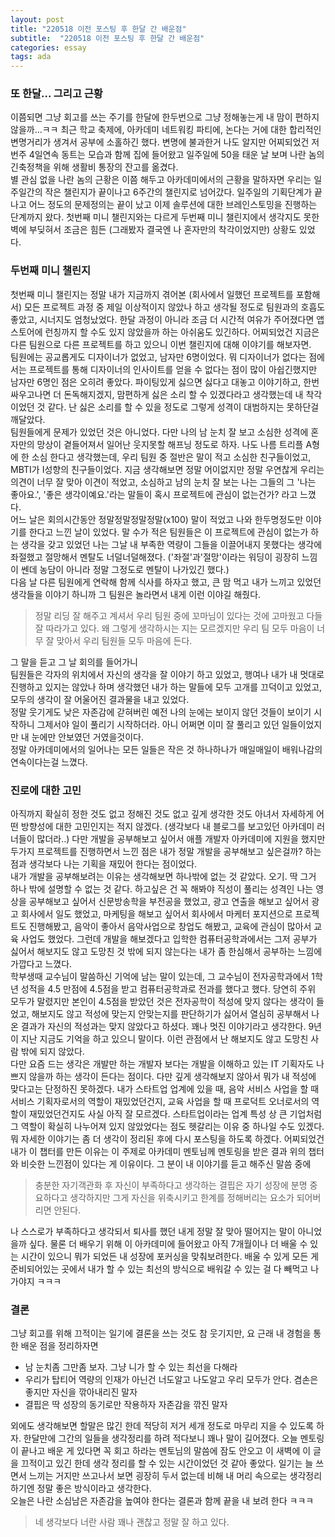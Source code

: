 ```yaml
---
layout: post
title: "220518 이전 포스팅 후 한달 간 배운점"
subtitle:  "220518 이전 포스팅 후 한달 간 배운점"
categories: essay
tags: ada
---
```

  
### 또 한달... 그리고 근황  
  
이쯤되면 그냥 회고를 쓰는 주기를 한달에 한두번으로 그냥 정해놓는게 내 맘이 편하지 않을까...ㅋㅋ 최근 학교 축제에, 아카데미 네트워킹 파티에, 논다는 거에 대한 합리적인 변명거리가 생겨서 공부에 소홀하긴 했다. 변명에 불과한거 나도 알지만 어찌되었건 저번주 4일연속 동트는 모습과 함께 집에 들어왔고 일주일에 50을 태운 날 보며 나란 놈의 긴축정책을 위해 생활비 통장의 잔고를 옮겼다.  
별 관심 없을 나란 놈의 근황은 이쯤 해두고 아카데미에서의 근황을 말하자면 우리는 일주일간의 작은 챌린지가 끝이나고 6주간의 챌린지로 넘어갔다. 일주일의 기획단계가 끝나고 어느 정도의 문제정의는 끝이 났고 이제 솔루션에 대한 브레인스토밍을 진행하는 단계까지 왔다. 첫번째 미니 챌린지와는 다르게 두번째 미니 챌린지에서 생각지도 못한 벽에 부딪혀서 조금은 힘든 (그래봤자 결국엔 나 혼자만의 착각이었지만) 상황도 있었다.  
  
### 두번째 미니 챌린지  
  
첫번째 미니 챌린지는 정말 내가 지금까지 겪어본 (회사에서 일했던 프로젝트를 포함해서) 모든 프로젝트 과정 중 제일 이상적이지 않았나 하고 생각될 정도로 팀원과의 호흡도 좋았고, 시너지도 엄청났었다. 한달 과정이 아니라 조금 더 시간적 여유가 주어졌다면 앱스토어에 런칭까지 할 수도 있지 않았을까 하는 아쉬움도 있긴하다. 어찌되었건 지금은 다른 팀원으로 다른 프로젝트를 하고 있으니 이번 챌린지에 대해 이야기를 해보자면.  
팀원에는 공교롭게도 디자이너가 없었고, 남자만 6명이었다. 뭐 디자이너가 없다는 점에서는 프로젝트를 통해 디자이너의 인사이트를 얻을 수 없다는 점이 많이 아쉽긴했지만 남자만 6명인 점은 오히려 좋았다. 파이팅있게 싫으면 싫다고 대놓고 이야기하고, 한번 싸우고나면 더 돈독해지겠지, 맘편하게 싫은 소리 할 수 있겠다라고 생각했는데 내 착각이었던 것 같다. 난 싫은 소리를 할 수 있을 정도로 그렇게 성격이 대범하지는 못하단걸 깨달았다.  
팀원들에게 문제가 있었던 것은 아니었다. 다만 나의 남 눈치 잘 보고 소심한 성격에 혼자만의 망상이 곁들어져서 일어난 웃지못할 해프닝 정도로 하자. 나도 나름 트리플 A형에 한 소심 한다고 생각했는데, 우리 팀원 중 절반은 말이 적고 소심한 친구들이었고, MBTI가 I성향의 친구들이었다. 지금 생각해보면 정말 어이없지만 정말 우연찮게 우리는 의견이 너무 잘 맞아 이견이 적었고, 소심하고 남의 눈치 잘 보는 나는 그들의 그 '나는 좋아요.', '좋은 생각이예요.'라는 말들이 혹시 프로젝트에 관심이 없는건가? 라고 느꼈다.  
어느 날은 회의시간동안 정말정말정말정말(x100) 말이 적었고 나와 한두명정도만 이야기를 한다고 느낀 날이 있었다. 말 수가 적은 팀원들은 이 프로젝트에 관심이 없는가 하는 생각을 갖고 있었던 나는 그날 내 부족한 역량이 그들을 이끌어내지 못했다는 생각에 좌절했고 절망해서 멘탈도 너덜너덜해졌다. ('좌절'과'절망'이라는 워딩이 굉장히 느낌이 쎈데 농담이 아니라 정말 그정도로 멘탈이 나가있긴 했다.)  
다음 날 다른 팀원에게 연락해 함께 식사를 하자고 했고, 큰 맘 먹고 내가 느끼고 있었던 생각들을 이야기 하니까 그 팀원은 놀라면서 내게 이런 이야길 해줬다.  
  
> 정말 리딩 잘 해주고 계셔서 우리 팀원 중에 꼬마님이 있다는 것에 고마웠고 다들 잘 따라가고 있다. 왜 그렇게 생각하시는 지는 모르겠지만 우리 팀 모두 마음이 너무 잘 맞아서 우리 팀원들 모두 마음에 든다.
  
그 말을 듣고 그 날 회의를 들어가니  
팀원들은 각자의 위치에서 자신의 생각을 잘 이야기 하고 있었고, 행여나 내가 내 멋대로 진행하고 있지는 않았나 하며 생각했던 내가 하는 말들에 모두 고개를 끄덕이고 있었고, 모두의 생각이 잘 어울어진 결과물을 내고 있었다.  
정말 웃기게도 낮은 자존감에 갇혀버린 예전 나의 눈에는 보이지 않던 것들이 보이기 시작하니 그제서야 일이 풀리기 시작하더라. 아니 어쩌면 이미 잘 풀리고 있던 일들이었지만 내 눈에만 안보였던 거였을것이다.  
정말 아카데미에서의 일어나는 모든 일들은 작은 것 하나하나가 매일매일이 배워나감의 연속이다는걸 느꼈다.  
  
### 진로에 대한 고민  
  
아직까지 확실히 정한 것도 없고 정해진 것도 없고 깊게 생각한 것도 아녀서 자세하게 어떤 방향성에 대한 고민인지는 적지 않겠다. (생각보다 내 블로그를 보고있던 아카데미 러너들이 많더라..) 다만 개발을 공부해보고 싶어서 애플 개발자 아카데미에 지원을 했지만 두가지 프로젝트를 진행하면서 느낀 점은 내가 정말 개발을 공부해보고 싶은걸까? 하는 점과 생각보다 나는 기획을 재밌어 한다는 점이었다.  
내가 개발을 공부해보려는 이유는 생각해보면 하나밖에 없는 것 같았다. 오기. 딱 그거 하나 밖에 설명할 수 없는 것 같다. 하고싶은 건 꼭 해봐야 직성이 풀리는 성격인 나는 영상을 공부해보고 싶어서 신문방송학을 부전공을 했었고, 광고 연출을 해보고 싶어서 광고 회사에서 일도 했었고, 마케팅을 해보고 싶어서 회사에서 마케터 포지션으로 프로젝트도 진행해봤고, 음악이 좋아서 음악사업으로 창업도 해봤고, 교육에 관심이 많아서 교육 사업도 했었다. 그런데 개발을 해보겠다고 입학한 컴퓨터공학과에서는 그저 공부가 싫어서 해보지도 않고 도망친 것 밖에 되지 않는다는 내가 좀 한심해서 공부하는 느낌에 가깝다고 느꼈다.  
학부생때 교수님이 말씀하신 기억에 남는 말이 있는데, 그 교수님이 전자공학과에서 1학년 성적을 4.5 만점에 4.5점을 받고 컴퓨터공학과로 전과를 했다고 했다. 당연히 주위 모두가 말렸지만 본인이 4.5점을 받았던 것은 전자공학이 적성에 맞지 않다는 생각이 들었고, 해보지도 않고 적성에 맞는지 안맞는지를 판단하기가 싫어서 열심히 공부해서 나온 결과가 자신의 적성과는 맞지 않았다고 하셨다. 꽤나 멋진 이야기라고 생각한다. 9년이 지난 지금도 기억을 하고 있으니 말이다. 이런 관점에서 난 해보지도 않고 도망친 사람 밖에 되지 않았다.  
다만 요즘 드는 생각은 개발만 하는 개발자 보다는 개발을 이해하고 있는 IT 기획자도 나쁘지 않을까 하는 생각이 든다는 점이다. 다만 깊게 생각해보지 않아서 뭐가 내 적성에 맞다고는 단정하진 못하겠다. 내가 스타트업 업계에 있을 때, 음악 서비스 사업을 할 때 서비스 기획자로서의 역할이 재밌었던건지, 교육 사업을 할 때 프로덕트 오너로서의 역할이 재밌었던건지도 사실 아직 잘 모르겠다. 스타트업이라는 업계 특성 상 큰 기업처럼 그 역할이 확실히 나누어져 있지 않았었다는 점도 헷갈리는 이유 중 하나일 수도 있겠다.  
뭐 자세한 이야기는 좀 더 생각이 정리된 후에 다시 포스팅을 하도록 하겠다. 어찌되었건 내가 이 챕터를 만든 이유는 이 주제로 아카데미 멘토님께 멘토링을 받은 결과 위의 챕터와 비슷한 느낀점이 있다는 게 이유이다. 그 분이 내 이야기를 듣고 해주신 말씀 중에  
  
> 충분한 자기객관화 후 자신이 부족하다고 생각하는 결핍은 자기 성장에 분명 중요하다고 생각하지만 그게 자신을 위축시키고 한계를 정해버리는 요소가 되어버리면 안된다.  
  
나 스스로가 부족하다고 생각되서 퇴사를 했던 내게 정말 잘 맞아 떨어지는 말이 아니었을까 싶다. 물론 더 배우기 위해 이 아카데미에 들어왔고 아직 7개월이나 더 배울 수 있는 시간이 있으니 뭐가 되었든 내 성장에 포커싱을 맞춰보려한다. 배울 수 있게 모든 게 준비되어있는 곳에서 내가 할 수 있는 최선의 방식으로 배워갈 수 있는 걸 다 빼먹고 나가야지 ㅋㅋㅋ  
  
### 결론  
  
그냥 회고를 위해 끄적이는 일기에 결론을 쓰는 것도 참 웃기지만, 요 근래 내 경험을 통한 배운 점을 정리하자면  
  
- 남 눈치좀 그만좀 보자. 그냥 니가 할 수 있는 최선을 다해라
- 우리가 탑티어 역량의 인재가 아닌건 너도알고 나도알고 우리 모두가 안다. 겸손은 좋지만 자신을 깎아내리진 말자
- 결핍은 딱 성장의 동기로만 작용하자 자존감을 깎진 말자

외에도 생각해보면 할말은 많긴 한데 적당히 저거 세개 정도로 마무리 지을 수 있도록 하자. 한달만에 그간의 일들을 생각정리를 하려 적다보니 꽤나 말이 길어졌다. 오늘 멘토링이 끝나고 배운 게 있다면 꼭 회고 하라는 멘토님의 말씀에 잠도 안오고 이 새벽에 이 글을 끄적이고 있긴 한데 생각 정리를 할 수 있는 시간이었던 것 같아 좋았다. 일기는 늘 쓰면서 느끼는 거지만 쓰고나서 보면 굉장히 두서 없는데 비해 내 머리 속으로는 생각정리하기엔 정말 좋은 방식이라고 생각한다.  
오늘은 나란 소심남은 자존감을 높여야 한다는 결론과 함께 끝을 내 보려 한다 ㅋㅋㅋ
  
> 네 생각보다 너란 사람 꽤나 괜찮고 정말 잘 하고 있다.



